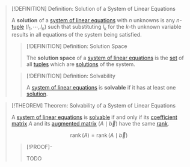 >[!DEFINITION] Definition: Solution of a System of Linear Equations
>
>A **solution** of a [system of linear equations](System%20of%20Linear%20Equations.md) with $n$ unknowns is any $n$-[tuple](../../../Set%20Theory/Tuples.md) $(l_1, \cdots, l_n)$ such that substituting $l_k$ for the $k$-th unknown variable results in all equations of the system being satisfied.
>
>>[!DEFINITION] Definition: Solution Space
>>
>>The **solution space** of a [system of linear equations](System%20of%20Linear%20Equations.md) is the [set](../../../Set%20Theory/index.md) of all [tuples](../../../Set%20Theory/Tuples.md) which are [solutions](Solvability%20of%20a%20System%20of%20Linear%20Equations.md) of the system.
>>
>
>>[!DEFINITION] Definition: Solvability
>>
>>A [system of linear equations](System%20of%20Linear%20Equations.md) is **solvable** if it has at least one [solution](Solvability%20of%20a%20System%20of%20Linear%20Equations.md).
>>
>

>[!THEOREM] Theorem: Solvability of a System of Linear Equations
>
>A [system of linear equations](System%20of%20Linear%20Equations.md) is [solvable](Solvability%20of%20a%20System%20of%20Linear%20Equations.md) if and only if its [coefficient matrix](Coefficient%20Matrix.md) $A$ and its [augmented matrix](Augmented%20Matrix.md) $(A\mid \vec{b})$ have the same [rank](Rank.md).
>
>$$
>\operatorname{rank}(A) = \operatorname{rank}(A\mid\vec{b})
>$$
>
>>[!PROOF]-
>>
>>TODO
>>
>